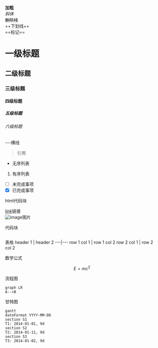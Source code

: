 **加粗**   
*斜体*   
~~删除线~~   
++下划线++   
==标记==   

# 一级标题   
## 二级标题
### 三级标题
#### 四级标题
##### 五级标题
###### 六级标题

---横线
> 引用
- 无序列表
1. 有序列表
- [ ] 未完成事项
- [x] 已完成事项

html代码块
<html>
<!--html代码块-->
</html>

[link]()链接   
![image]()图片

代码块
```
```
表格
header 1 | header 2
---|---
row 1 col 1 | row 1 col 2
row 2 col 1 | row 2 col 2

数学公式
```math
E = mc^2
```

流程图
```
graph LR
A-->B
```

甘特图
```
gantt
dateFormat YYYY-MM-DD
section S1
T1: 2014-01-01, 9d
section S2
T2: 2014-01-11, 9d
section S3
T3: 2014-01-02, 9d
```